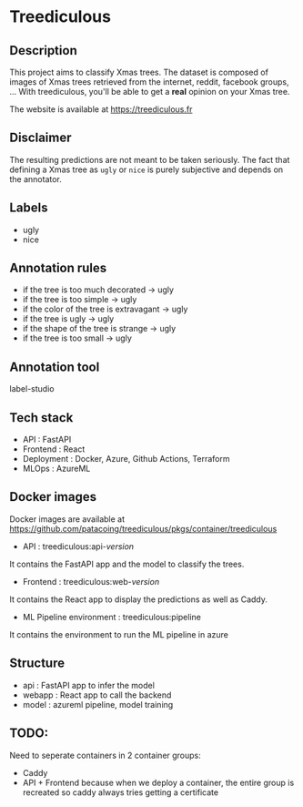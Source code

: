 # Treediculous

## Description

This project aims to classify Xmas trees. The dataset is composed of images
of Xmas trees retrieved from the internet, reddit, facebook groups, ...
With treediculous, you'll be able to get a **real** opinion on your Xmas tree.

The website is available at https://treediculous.fr

## Disclaimer

The resulting predictions are not meant to be taken seriously. The fact that defining
a Xmas tree as `ugly` or `nice` is purely subjective and depends on the annotator.

## Labels

- ugly
- nice

## Annotation rules

- if the tree is too much decorated → ugly
- if the tree is too simple → ugly
- if the color of the tree is extravagant → ugly
- if the tree is ugly → ugly
- if the shape of the tree is strange → ugly
- if the tree is too small → ugly

## Annotation tool

label-studio


## Tech stack

- API : FastAPI
- Frontend : React
- Deployment : Docker, Azure, Github Actions, Terraform
- MLOps : AzureML

## Docker images

Docker images are available at https://github.com/patacoing/treediculous/pkgs/container/treediculous

- API : treediculous:api-*version*

It contains the FastAPI app and the model to classify the trees.

- Frontend : treediculous:web-*version*

It contains the React app to display the predictions as well as Caddy.

- ML Pipeline environment : treediculous:pipeline

It contains the environment to run the ML pipeline in azure

## Structure

- api : FastAPI app to infer the model
- webapp : React app to call the backend
- model : azureml pipeline, model training

## TODO:

Need to seperate containers in 2 container groups:
- Caddy
- API + Frontend
because when we deploy a container, the entire group is recreated so caddy always tries getting a certificate
